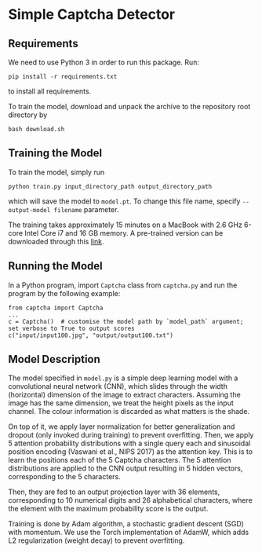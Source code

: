 # Simple Captcha Detector

## Requirements

We need to use Python 3 in order to run this package. Run:
```
pip install -r requirements.txt
```
to install all requirements.

To train the model, download and unpack the archive to the repository root directory by
```
bash download.sh
```

## Training the Model

To train the model, simply run
```
python train.py input_directory_path output_directory_path
```
which will save the model to `model.pt`. To change this file name, specify `--output-model filename` parameter.

The training takes approximately 15 minutes on a MacBook with 2.6 GHz 6-core Intel Core i7 and 16 GB memory.
A pre-trained version can be downloaded through this [link](https://drive.google.com/file/d/1RNyvhfDjd3wQ-0WH2DE6HMi6JQ3Shp1G/view).

## Running the Model

In a Python program, import `Captcha` class from `captcha.py` and run the program by the following example:
```
from captcha import Captcha
...
c = Captcha()  # customise the model path by `model_path` argument; set verbose to True to output scores
c("input/input100.jpg", "output/output100.txt")
```

## Model Description

The model specified in `model.py` is a simple deep learning model with a convolutional neural network (CNN),
which slides through the width (horizontal) dimension of the image to extract characters.
Assuming the image has the same dimension, we treat the height pixels as the input channel.
The colour information is discarded as what matters is the shade.

On top of it, we apply layer normalization for better generalization and dropout
(only invoked during training) to prevent overfitting. Then, we apply 5 attention probability distributions
with a single query each and sinusoidal position encoding (Vaswani et al., NIPS 2017) as the attention key.
This is to learn the positions each of the 5 Captcha characters. The 5 attention distributions are applied to
the CNN output resulting in 5 hidden vectors, corresponding to the 5 characters.

Then, they are fed to an output projection layer with 36 elements, corresponding to 10 numerical digits
and 26 alphabetical characters, where the element with the maximum probability score is the output.

Training is done by Adam algorithm, a stochastic gradient descent (SGD) with momentum. We use the Torch
implementation of AdamW, which adds L2 regularization (weight decay) to prevent overfitting.
